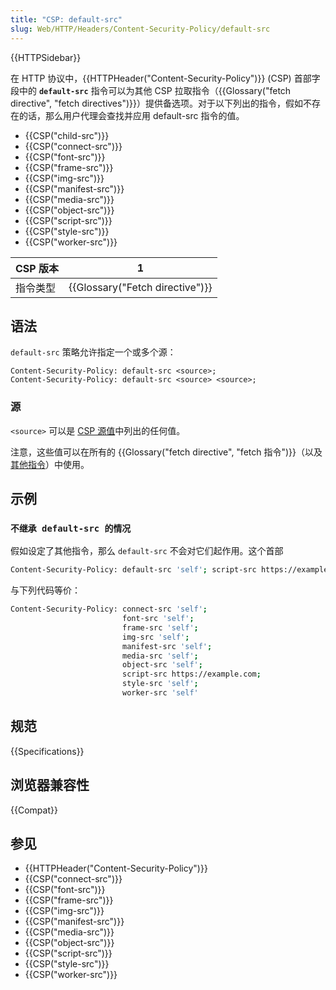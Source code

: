 ```yaml
---
title: "CSP: default-src"
slug: Web/HTTP/Headers/Content-Security-Policy/default-src
---
```


{{HTTPSidebar}}

在 HTTP 协议中，{{HTTPHeader("Content-Security-Policy")}} (CSP) 首部字段中的 **`default-src`** 指令可以为其他 CSP 拉取指令（{{Glossary("fetch directive", "fetch directives")}}）提供备选项。对于以下列出的指令，假如不存在的话，那么用户代理会查找并应用 default-src 指令的值。

- {{CSP("child-src")}}
- {{CSP("connect-src")}}
- {{CSP("font-src")}}
- {{CSP("frame-src")}}
- {{CSP("img-src")}}
- {{CSP("manifest-src")}}
- {{CSP("media-src")}}
- {{CSP("object-src")}}
- {{CSP("script-src")}}
- {{CSP("style-src")}}
- {{CSP("worker-src")}}

| CSP 版本 | 1                               |
| -------- | ------------------------------- |
| 指令类型 | {{Glossary("Fetch directive")}} |

## 语法

`default-src` 策略允许指定一个或多个源：

```http
Content-Security-Policy: default-src <source>;
Content-Security-Policy: default-src <source> <source>;
```

### 源

`<source>` 可以是 [CSP 源值](/zh-CN/docs/Web/HTTP/Headers/Content-Security-Policy/Sources#源)中列出的任何值。

注意，这些值可以在所有的 {{Glossary("fetch directive", "fetch 指令")}}（以及[其他指令](/zh-CN/docs/Web/HTTP/Headers/Content-Security-Policy/Sources#相关指令)）中使用。

## 示例

### `不继承 default-src 的情况`

假如设定了其他指令，那么 `default-src` 不会对它们起作用。这个首部

```bash
Content-Security-Policy: default-src 'self'; script-src https://example.com
```

与下列代码等价：

```bash
Content-Security-Policy: connect-src 'self';
                         font-src 'self';
                         frame-src 'self';
                         img-src 'self';
                         manifest-src 'self';
                         media-src 'self';
                         object-src 'self';
                         script-src https://example.com;
                         style-src 'self';
                         worker-src 'self'
```

## 规范

{{Specifications}}

## 浏览器兼容性

{{Compat}}

## 参见

- {{HTTPHeader("Content-Security-Policy")}}
- {{CSP("connect-src")}}
- {{CSP("font-src")}}
- {{CSP("frame-src")}}
- {{CSP("img-src")}}
- {{CSP("manifest-src")}}
- {{CSP("media-src")}}
- {{CSP("object-src")}}
- {{CSP("script-src")}}
- {{CSP("style-src")}}
- {{CSP("worker-src")}}
